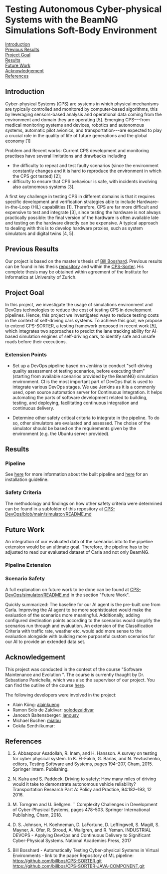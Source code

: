# Testing Autonomous Cyber-physical Systems with the BeamNG Simulations Soft-Body Environment

[Introduction](https://github.com/janousy/CPS-DevOps/blob/main/README.md#introduction)<br>
[Previous Results](https://github.com/janousy/CPS-DevOps/blob/main/README.md#previous-results)<br>
[Project Goal](https://github.com/janousy/CPS-DevOps/blob/main/README.md#project-goal)<br>
[Results](https://github.com/janousy/CPS-DevOps/blob/main/README.md#results)<br>
[Future Work](https://github.com/janousy/CPS-DevOps/blob/main/README.md#future-work)<br>
[Acknowledgement](https://github.com/janousy/CPS-DevOps/blob/main/README.md#acknowledgement)<br>
[References](https://github.com/janousy/CPS-DevOps/blob/main/README.md#references)

## Introduction

Cyber-physical Systems (CPS) are systems in which physical mechanisms are typically controlled and monitored by computer-based algorithms, this by leveraging sensors-based analysis and operational data coming from the environment and domain they are operating [5]. Emerging CPS---from medical monitoring systems and devices, robotics and autonomous systems, automatic pilot avionics, and transportation---are expected to play a crucial role in the quality of life of future generations and the global economy [1]

Problem and Recent works: Current CPS development and monitoring practises have several limitations and drawbacks including

- the difficulty to repeat and test faulty scenarios (since the environment constantly changes and it is hard to reproduce the environment in which the CPS got tested) [2];
- difficulty to ensure that CPS behaviour is safe, with incidents involving also autonomous systems [3].

A first key challenge in testing CPS in different domains is that it requires specific development and verification strategies able to include Hardware-in-the-Loop (HiL) capabilities [1]. Therefore, CPS are far more difficult and expensive to test and integrate [3], since testing the hardware is not always practically possible: the final version of the hardware is often available late and testing on the hardware directly can be expensive. A typical approach to dealing with this is to develop hardware proxies, such as system simulators and digital twins [4, 5].

## Previous Results

Our project is based on the master's thesis of [Bill Bosshard](https://github.com/billbos). Previous results can be found in his thesis [repository](https://github.com/billbos/Master-Thesis-CPS-SORTER) and within the [CPS-Sorter](https://github.com/billbos/CPS-SORTER). His complete thesis may be obtained within agreement of the Institute for Informatics at University of Zurich.

## Project Goal

In this project, we investigate the usage of simulations environment and DevOps technologies to reduce the cost of testing CPS in development pipelines. Hence, this project we investigated ways to reduce testing costs in the context of self-driving cars systems. To achieve this goal, we propose to extend CPS-SORTER, a testing framework proposed in recent work [5], which integrates two approaches to predict the lane tracking ability for AI-based simulation engines of self-driving cars, to identify safe and unsafe roads before their executions.

### Extension Points

- Set up a DevOps pipeline based on Jenkins to conduct "self-driving quality assessment ot testing scenarios, before executing them" (starting from available scenarios provided by the BeamNG) simulation environment. CI is the most important part of DevOps that is used to integrate various DevOps stages. We use Jenkins as it is a commonly used, open source automation server for Continuous Integration. It helps automating the parts of software development related to building, testing, and deploying, facilitating continuous integration and continuous delivery.

- Determine other safety critical criteria to integrate in the pipeline. To do so, other simulators are evaluated and assessed. The choise of the simulator should be based on the requirements given by the environment (e.g. the Ubuntu server provided).

## Results

### Pipeline

See [here](https://github.com/janousy/CPS-DevOps/blob/main/pipeline/README.md) for more information about the built pipeline and [here](https://github.com/janousy/CPS-DevOps/blob/main/pipeline/installation.md) for an installation guideline.

### Safety Criteria

The methodology and findings on how other safety criteria were determined can be found in a subfolder of this repository at [CPS-DevOps/blob/main/simulator/README.md](https://github.com/janousy/CPS-DevOps/blob/main/simulator/README.md)

## Future Work

An integration of our evaluated data of the scenarios into to the pipeline extension would be an ultimate goal. Therefore, the pipeline has to be adjusted to read our evaluated dataset of Carla and not only BeamNG.

### Pipeline Extension

### Scenario Safety

A full explanation on future work to be done can be found at [CPS-DevOps/simulator/README.md](https://github.com/janousy/CPS-DevOps/blob/main/simulator/README.md) in the section "Future Work".

Quickly summarized: The baseline for our AI agent is the pre-built one from Carla. Improving the AI agent to be more sophisticated would make the evaluation of the scenarios more meaningful. Additionally, adding configured destination points according to the scenarios would simplify the scenarios run through and evaluation. An extension of the Classification Criteria with traffic rate, weather etc. would add more sense to the evaluation alongside with building more purposeful custom scenarios for our AI to provide an extended data set.

## Acknowledgement

This project was conducted in the context of the course "Software Maintenance and Evolution ". The course is currently thaught by Dr. Sebastiano Panichella, which was also the supervisor of our project. You can find the outline of the course [here](https://www.ifi.uzh.ch/en/seal/teaching/courses/sme.html).

The following developers were involved in the project:

- Alain Küng: [alainkueng](https://github.com/alainkueng)
- Ramon Solo de Zaldivar: [solodezaldivar](https://github.com/solodezaldivar)
- Janosch Baltensberger: [janousy](https://github.com/janousy)
- Michael Bucher: [mialbu](https://github.com/mialbu)
- Gokila Senthilkumar:

## References

1. S. Abbaspour Asadollah, R. Inam, and H. Hansson. A survey on testing for cyber physical system. In K. El-Fakih, G. Barlas, and N. Yevtushenko, editors, Testing Software and Systems, pages 194–207, Cham, 2015\. Springer Intern. Publishing.
2. N. Kalra and S. Paddock. Driving to safety: How many miles of driving would it take to demonstrate autonomous vehicle reliability? Transportation Research Part A: Policy and Practice, 94:182–193, 12 2016.
3. M. Torngren and U. Sellgren. ¨ Complexity Challenges in Development of Cyber-Physical Systems, pages 478–503\. Springer International Publishing, Cham, 2018.
4. D. S. Johnson, H. Koehneman, D. LaFortune, D. Leffingwell, S. Magill, S. Mayner, A. Ofer, R. Stroud, A. Wallgren, and R. Yeman. INDUSTRIAL DEVOPS - Applying DevOps and Continuous Delivery to Significant Cyber-Physical Systems. National Academies Press, 2017

5. Bill Bosshard - Automatically Testing Cyber-physical Systems in Virtual Environments - link to the paper Repository of ML pipeline: <https://github.com/billbos/CPS-SORTER.git> <https://github.com/billbos/CPS-SORTER-JAVA-COMPONENT.git>
